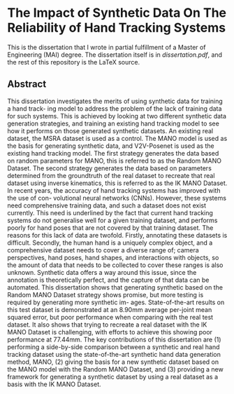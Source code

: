 # The Impact of Synthetic Data On The Reliability of Hand Tracking Systems

This is the dissertation that I wrote in partial fulfillment of a Master of Engineering (MAI) degree. The dissertation itself is in _dissertation.pdf_, and the rest of this repository is the LaTeX source.

## Abstract

This dissertation investigates the merits of using synthetic data for training a hand track- ing model to address the problem of the lack of training data for such systems. This is achieved by looking at two different synthetic data generation strategies, and training an existing hand tracking model to see how it performs on those generated synthetic datasets. An existing real dataset, the MSRA dataset is used as a control. The MANO model is used as the basis for generating synthetic data, and V2V-Posenet is used as the existing hand tracking model. The first strategy generates the data based on random parameters for MANO, this is referred to as the Random MANO Dataset. The second strategy generates the data based on parameters determined from the groundtruth of the real dataset to recreate that real dataset using inverse kinematics, this is referred to as the IK MANO Dataset.
In recent years, the accuracy of hand tracking systems has improved with the use of con- volutional neural networks (CNNs). However, these systems need comprehensive training data, and such a dataset does not exist currently. This need is underlined by the fact that current hand tracking systems do not generalise well for a given training dataset, and performs poorly for hand poses that are not covered by that training dataset. The reasons for this lack of data are twofold. Firstly, annotating these datasets is difficult. Secondly, the human hand is a uniquely complex object, and a comprehensive dataset needs to cover a diverse range of; camera perspectives, hand poses, hand shapes, and interactions with objects, so the amount of data that needs to be collected to cover these ranges is also unknown. Synthetic data offers a way around this issue, since the annotation is theoretically perfect, and the capture of that data can be automated.
This dissertation shows that generating synthetic based on the Random MANO Dataset strategy shows promise, but more testing is required by generating more synthetic im- ages. State-of-the-art results on this test dataset is demonstrated at an 8.90mm average per-joint mean squared error, but poor performance when comparing with the real test dataset. It also shows that trying to recreate a real dataset with the IK MANO Dataset is challenging, with efforts to achieve this showing poor performance at 77.44mm. The key contributions of this dissertation are (1) performing a side-by-side comparison between a synthetic and real hand tracking dataset using the state-of-the-art synthetic hand data generation method, MANO, (2) giving the basis for a new synthetic dataset based on the MANO model with the Random MANO Dataset, and (3) providing a new framework for generating a synthetic dataset by using a real dataset as a basis with the IK MANO Dataset.
